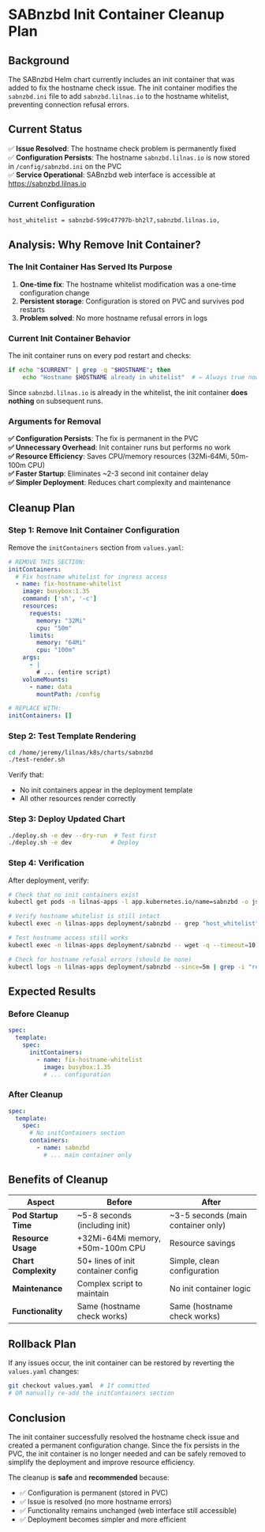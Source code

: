 # SABnzbd Init Container Cleanup Plan

## Background

The SABnzbd Helm chart currently includes an init container that was added to fix the hostname check issue. The init container modifies the `sabnzbd.ini` file to add `sabnzbd.lilnas.io` to the hostname whitelist, preventing connection refusal errors.

## Current Status

✅ **Issue Resolved**: The hostname check problem is permanently fixed  
✅ **Configuration Persists**: The hostname `sabnzbd.lilnas.io` is now stored in `/config/sabnzbd.ini` on the PVC  
✅ **Service Operational**: SABnzbd web interface is accessible at https://sabnzbd.lilnas.io

### Current Configuration
```
host_whitelist = sabnzbd-599c47797b-bh2l7,sabnzbd.lilnas.io,
```

## Analysis: Why Remove Init Container?

### The Init Container Has Served Its Purpose
1. **One-time fix**: The hostname whitelist modification was a one-time configuration change
2. **Persistent storage**: Configuration is stored on PVC and survives pod restarts
3. **Problem solved**: No more hostname refusal errors in logs

### Current Init Container Behavior
The init container runs on every pod restart and checks:
```bash
if echo "$CURRENT" | grep -q "$HOSTNAME"; then
    echo "Hostname $HOSTNAME already in whitelist"  # ← Always true now
```

Since `sabnzbd.lilnas.io` is already in the whitelist, the init container **does nothing** on subsequent runs.

### Arguments for Removal

**✅ Configuration Persists**: The fix is permanent in the PVC  
**✅ Unnecessary Overhead**: Init container runs but performs no work  
**✅ Resource Efficiency**: Saves CPU/memory resources (32Mi-64Mi, 50m-100m CPU)  
**✅ Faster Startup**: Eliminates ~2-3 second init container delay  
**✅ Simpler Deployment**: Reduces chart complexity and maintenance  

## Cleanup Plan

### Step 1: Remove Init Container Configuration

Remove the `initContainers` section from `values.yaml`:

```yaml
# REMOVE THIS SECTION:
initContainers:
  # Fix hostname whitelist for ingress access
  - name: fix-hostname-whitelist
    image: busybox:1.35
    command: ['sh', '-c']
    resources:
      requests:
        memory: "32Mi"
        cpu: "50m"
      limits:
        memory: "64Mi"
        cpu: "100m"
    args:
      - |
        # ... (entire script)
    volumeMounts:
      - name: data
        mountPath: /config

# REPLACE WITH:
initContainers: []
```

### Step 2: Test Template Rendering

```bash
cd /home/jeremy/lilnas/k8s/charts/sabnzbd
./test-render.sh
```

Verify that:
- No init containers appear in the deployment template
- All other resources render correctly

### Step 3: Deploy Updated Chart

```bash
./deploy.sh -e dev --dry-run  # Test first
./deploy.sh -e dev           # Deploy
```

### Step 4: Verification

After deployment, verify:

```bash
# Check that no init containers exist
kubectl get pods -n lilnas-apps -l app.kubernetes.io/name=sabnzbd -o jsonpath='{.items[*].spec.initContainers}' && echo "Init containers found!" || echo "No init containers (good!)"

# Verify hostname whitelist is still intact
kubectl exec -n lilnas-apps deployment/sabnzbd -- grep "host_whitelist" /config/sabnzbd.ini

# Test hostname access still works
kubectl exec -n lilnas-apps deployment/sabnzbd -- wget -q --timeout=10 --spider --header="Host: sabnzbd.lilnas.io" http://localhost:8080/ && echo "Hostname check still works!"

# Check for hostname refusal errors (should be none)
kubectl logs -n lilnas-apps deployment/sabnzbd --since=5m | grep -i "refused.*hostname" || echo "No hostname refusal errors"
```

## Expected Results

### Before Cleanup
```yaml
spec:
  template:
    spec:
      initContainers:
        - name: fix-hostname-whitelist
          image: busybox:1.35
          # ... configuration
```

### After Cleanup
```yaml
spec:
  template:
    spec:
      # No initContainers section
      containers:
        - name: sabnzbd
          # ... main container only
```

## Benefits of Cleanup

| Aspect | Before | After |
|--------|--------|-------|
| **Pod Startup Time** | ~5-8 seconds (including init) | ~3-5 seconds (main container only) |
| **Resource Usage** | +32Mi-64Mi memory, +50m-100m CPU | Resource savings |
| **Chart Complexity** | 50+ lines of init container config | Simple, clean configuration |
| **Maintenance** | Complex script to maintain | No init container logic |
| **Functionality** | Same (hostname check works) | Same (hostname check works) |

## Rollback Plan

If any issues occur, the init container can be restored by reverting the `values.yaml` changes:

```bash
git checkout values.yaml  # If committed
# OR manually re-add the initContainers section
```

## Conclusion

The init container successfully resolved the hostname check issue and created a permanent configuration change. Since the fix persists in the PVC, the init container is no longer needed and can be safely removed to simplify the deployment and improve resource efficiency.

The cleanup is **safe** and **recommended** because:
- ✅ Configuration is permanent (stored in PVC)
- ✅ Issue is resolved (no more hostname errors)  
- ✅ Functionality remains unchanged (web interface still accessible)
- ✅ Deployment becomes simpler and more efficient